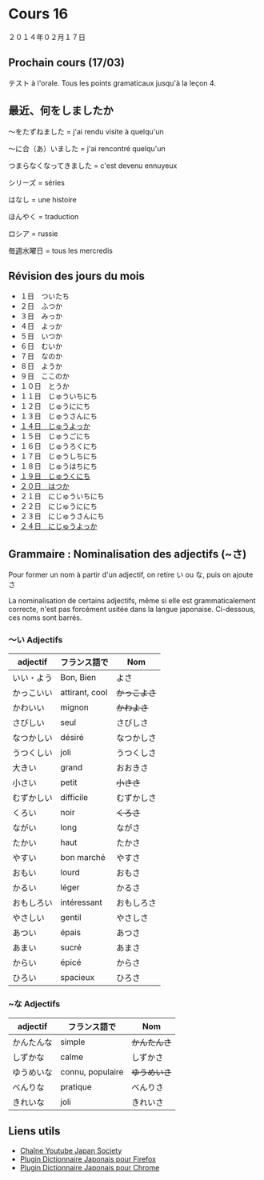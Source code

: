 Cours 16
==========

２０１４年０２月１７日

Prochain cours (17/03)
-----------

テスト à l'orale. Tous les points gramaticaux jusqu'à la leçon 4.

最近、何をしましたか
------------------

〜をたずねました = j'ai rendu visite à quelqu'un

〜に合（あ）いました = j'ai rencontré quelqu'un

つまらなくなってきました = c'est devenu ennuyeux

シリーズ = séries

はなし = une histoire

ほんやく = traduction

ロシア = russie

毎<u>週</u>水曜日 = tous les mercredis

Révision des jours du mois
-----------------------------

* １日　ついたち
* ２日　ふつか
* ３日　みっか
* ４日　よっか
* ５日　いつか
* ６日　むいか
* ７日　なのか
* ８日　ようか
* ９日　ここのか
* １０日　とうか
* １１日　じゅういちにち
* １２日　じゅうににち
* １３日　じゅうさんにち
* <u>１４日　じゅうよっか </u>
* １５日　じゅうごにち
* １６日　じゅうろくにち
* １７日　じゅうしちにち
* １８日　じゅうはちにち
* <u>１９日　じゅうくにち</u>
* <u>２０日　はつか</u>
* ２１日　にじゅういちにち
* ２２日　にじゅうににち
* ２３日　にじゅうさんにち
* <u>２４日　にじゅうよっか</u>


Grammaire : Nominalisation des adjectifs (~さ)
----------------------------------------

Pour former un nom à partir d'un adjectif, on retire い ou な, puis on ajoute さ

La nominalisation de certains adjectifs, même si elle est grammaticalement correcte, n'est pas forcément usitée dans la langue japonaise. Ci-dessous, ces noms sont barrés.

### 〜い Adjectifs



adjectif    | フランス語で      | Nom
------------|----------------|-----
いい・よう     | Bon, Bien      | よさ
かっこいい    | attirant, cool | <strike>かっこよさ</strike>
かわいい     | mignon         | <strike>かわよさ</strike>
さびしい     | seul           | さびしさ
なつかしい    | désiré         | なつかしさ
うつくしい    | joli           | うつくしさ
大きい       | grand           | おおきさ
小さい       | petit          | <strike>小ささ</strike>
むずかしい    | difficile     | むずかしさ
くろい       | noir          | <strike>くろさ</strike>
ながい       | long          | ながさ
たかい       | haut          | たかさ
やすい       | bon marché    | やすさ
おもい       | lourd         | おもさ
かるい       | léger         | かるさ
おもしろい    | intéressant   | おもしろさ
やさしい     | gentil        | やさしさ
あつい       | épais         | あつさ
あまい       | sucré         | あまさ
からい       | épicé         | からさ
ひろい       | spacieux      | ひろさ

### ~な Adjectifs

adjectif    | フランス語で      | Nom
------------|----------------|-----
かんたんな    | simple          | <strike>かんたんさ</strike>
しずかな     | calme           | しずかさ
ゆうめいな    | connu, populaire | <strike>ゆうめいさ</strike>
べんりな     | pratique        | べんりさ
きれいな     | joli            | きれいさ

Liens utils
-----------

* [Chaîne Youtube Japan Society](http://www.youtube.com/user/JapanSocietyNYC)
* [Plugin Dictionnaire Japonais pour Firefox](https://addons.mozilla.org/en-US/firefox/addon/rikaichan)
* [Plugin Dictionnaire Japonais pour Chrome](https://chrome.google.com/webstore/detail/rikaikun/jipdnfibhldikgcjhfnomkfpcebammhp?hl=en)

